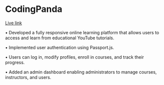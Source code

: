# CodingPanda

[Live link](https://codingpanda-r7xt.onrender.com)

• Developed a fully responsive online learning platform that allows users to access and learn from educational
YouTube tutorials.

• Implemented user authentication using Passport.js.

• Users can log in, modify profiles, enroll in courses, and track their progress.

• Added an admin dashboard enabling administrators to manage courses, instructors, and users.
